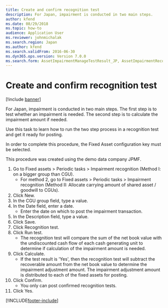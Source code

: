 ```yaml
---
title: Create and confirm recognition test
description: For Japan, impairment is conducted in two main steps.
author: kfend
ms.date: 08/29/2018
ms.topic: how-to
audience: Application User
ms.reviewer: johnmichalak
ms.search.region: Japan
ms.author: kfend
ms.search.validFrom: 2016-06-30
ms.dyn365.ops.version: Version 7.0.0
ms.search.form: AssetImpairmentManageTestResult_JP, AssetImpairmentRecognition_JP
---
```

# Create and confirm recognition test

[!include [banner](../../includes/banner.md)]

For Japan, impairment is conducted in two main steps. The first step is to test whether an impairment is needed. The second step is to calculate the impairment amount if needed. 



Use this task to learn how to run the two step process in a recognition test and get it ready for posting. 



In order to complete this procedure, the Fixed Asset configuration key must be selected.



This procedure was created using the demo data company JPMF.

1. Go to Fixed assets > Periodic tasks > Impairment recognition (Method I: on a bigger group than CGU).
    * For method 2, go to Fixed assets > Periodic tasks > Impairment recognition (Method II: Allocate carrying amount of shared asset / goodwill to CGUs).  
2. Click New.
3. In the CGU group field, type a value.
4. In the Date field, enter a date.
    * Enter the date on which to post the impairment transaction.  
5. In the Description field, type a value.
6. Click Save.
7. Click Recognition test.
8. Click Run test.
    * The recognition test will compare the sum of the net book value with the undiscounted cash flow of each cash generating unit to determine if calculation of the impairment amount is needed.  
9. Click Calculate.
    * If the test result is 'Yes', then the recognition test will subtract the recoverable amount from the net book value to determine the impairment adjustment amount. The impairment adjustment amount is distributed to each of the fixed assets for posting.  
10. Click Confirm.
    * You only can post confirmed recognition tests.  
11. Click Yes.



[!INCLUDE[footer-include](../../../includes/footer-banner.md)]
